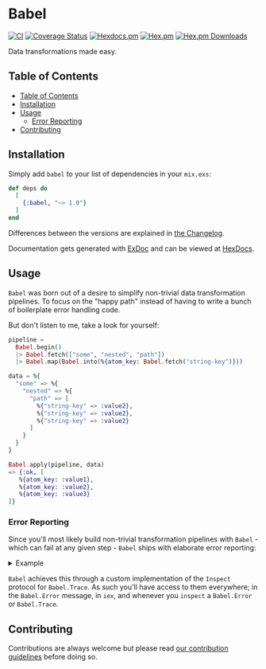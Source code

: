 # Babel
[![CI](https://github.com/alexocode/babel/workflows/CI/badge.svg)](https://github.com/alexocode/babel/actions?query=branch%3Amain+workflow%3ACI)
[![Coverage Status](https://coveralls.io/repos/github/alexocode/babel/badge.svg?branch=main)](https://coveralls.io/github/alexocode/babel?branch=main)
[![Hexdocs.pm](https://img.shields.io/badge/hexdocs-online-blue)](https://hexdocs.pm/babel/)
[![Hex.pm](https://img.shields.io/hexpm/v/babel.svg)](https://hex.pm/packages/babel)
[![Hex.pm Downloads](https://img.shields.io/hexpm/dt/babel)](https://hex.pm/packages/babel)

Data transformations made easy.

## Table of Contents

- [Table of Contents](#table-of-contents)
- [Installation](#installation)
- [Usage](#usage)
  - [Error Reporting](#error-reporting)
- [Contributing](#contributing)

## Installation

Simply add `babel` to your list of dependencies in your `mix.exs`:

```elixir
def deps do
  [
    {:babel, "~> 1.0"}
  ]
end
```

Differences between the versions are explained in [the Changelog](./CHANGELOG.md).

Documentation gets generated with [ExDoc](https://github.com/elixir-lang/ex_doc) and can be viewed at [HexDocs][hexdocs].

## Usage

`Babel` was born out of a desire to simplify non-trivial data transformation pipelines.
To focus on the "happy path" instead of having to write a bunch of boilerplate error handling code.

But don't listen to me, take a look for yourself:

```elixir
pipeline =
  Babel.begin()
  |> Babel.fetch(["some", "nested", "path"])
  |> Babel.map(Babel.into(%{atom_key: Babel.fetch("string-key")}))

data = %{
  "some" => %{
    "nested" => %{
      "path" => [
        %{"string-key" => :value2},
        %{"string-key" => :value2},
        %{"string-key" => :value2}
      ]
    }
  }
}

Babel.apply(pipeline, data)
=> {:ok, [
   %{atom_key: :value1},
   %{atom_key: :value2},
   %{atom_key: :value3}
]}
```

### Error Reporting

Since you'll most likely build non-trivial transformation pipelines with `Babel` - which can fail at any given step - `Babel` ships with elaborate error reporting:

<details>
<summary>Example</summary>

```elixir
pipeline =
  Babel.begin()
  |> Babel.fetch(["some", "nested", "path"])
  |> Babel.map(Babel.into(%{atom_key: Babel.fetch("string-key")}))

data = %{
  "some" => %{
    "nested" => %{
      "path" => [
        %{"unexpected-key" => :value1},
        %{"unexpected-key" => :value2},
        %{"unexpected-key" => :value3}
      ]
    }
  }
}

Babel.apply(pipeline, data)
=> {
  :error,
  %Babel.Error{
    reason: [
      not_found: "string-key",
      not_found: "string-key",
      not_found: "string-key"
    ],
    trace: Babel.Trace<ERROR>{
      data =
        %{
          "some" => %{
            "nested" => %{
              "path" => [
                %{"unexpected-key" => :value1},
                %{"unexpected-key" => :value2},
                %{"unexpected-key" => :value3}
              ]
            }
          }
        }

      Babel.Pipeline<>
      |
      | Babel.fetch(["some", "nested", "path"])
      | |=< %{"some" => %{"nested" => %{"path" => [%{"unexpected-key" => :value1}, %{...}, ...]}}}
      | |=> [%{"unexpected-key" => :value1}, %{"unexpected-key" => :value2}, %{"unexpected-key" => :value3}]
      |
      | Babel.map(Babel.into(%{atom_key: Babel.fetch("string-key")}))
      | |=< [%{"unexpected-key" => :value1}, %{"unexpected-key" => :value2}, %{"unexpected-key" => :value3}]
      | |
      | | Babel.into(%{atom_key: Babel.fetch("string-key")})
      | | |=< %{"unexpected-key" => :value1}
      | | |
      | | | Babel.fetch("string-key")
      | | | |=< %{"unexpected-key" => :value1}
      | | | |=> {:error, {:not_found, "string-key"}}
      | | |
      | | |=> {:error, [not_found: "string-key"]}
      | |
      | | Babel.into(%{atom_key: Babel.fetch("string-key")})
      | | |=< %{"unexpected-key" => :value2}
      | | |
      | | | Babel.fetch("string-key")
      | | | |=< %{"unexpected-key" => :value2}
      | | | |=> {:error, {:not_found, "string-key"}}
      | | |
      | | |=> {:error, [not_found: "string-key"]}
      | |
      | | Babel.into(%{atom_key: Babel.fetch("string-key")})
      | | |=< %{"unexpected-key" => :value3}
      | | |
      | | | Babel.fetch("string-key")
      | | | |=< %{"unexpected-key" => :value3}
      | | | |=> {:error, {:not_found, "string-key"}}
      | | |
      | | |=> {:error, [not_found: "string-key"]}
      | |
      | |=> {:error, [not_found: "string-key", not_found: "string-key", not_found: "string-key"]}
      |
      |=> {:error, [not_found: "string-key", not_found: "string-key", not_found: "string-key"]}
    }
  }
}
```

</details>

`Babel` achieves this through a custom implementation of the `Inspect` protocol for `Babel.Trace`.
As such you'll have access to them everywhere; in the `Babel.Error` message, in `iex`, and whenever you `inspect` a `Babel.Error` or `Babel.Trace`.

## Contributing

Contributions are always welcome but please read [our contribution guidelines](./CONTRIBUTING.md) before doing so.

[hex]: https://hex.pm/packages/babel
[hexdocs]: https://hexdocs.pm/babel
